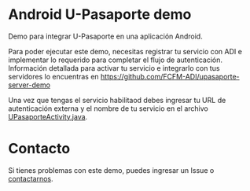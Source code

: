 # Android U-Pasaporte demo

Demo para integrar U-Pasaporte en una aplicación Android. 

Para poder ejecutar este demo, necesitas registrar tu servicio con ADI e implementar lo requerido para completar el flujo de autenticación. Información detallada para activar tu servicio e integrarlo con tus servidores lo encuentras en https://github.com/FCFM-ADI/upasaporte-server-demo

Una vez que tengas el servicio habilitaod debes ingresar tu URL de autenticación externa y el nombre de tu servicio en el archivo [UPasaporteActivity.java](https://github.com/FCFM-ADI/upasaporte-android/blob/master/app/src/main/java/cl/uchile/ing/adi/demoupasaporte/UPasaporteActivity.java#L21-L23).

# Contacto

Si tienes problemas con este demo, puedes ingresar un Issue o [contactarnos](https://www.u-cursos.cl/dev/paginas/contacto).
